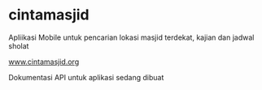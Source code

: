 # cintamasjid
Apliikasi Mobile untuk pencarian lokasi masjid terdekat, kajian dan jadwal sholat

www.cintamasjid.org


Dokumentasi API untuk aplikasi sedang dibuat
